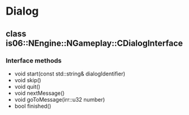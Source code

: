 Dialog
======

class is06::NEngine::NGameplay::CDialogInterface
------------------------------------------------

### Interface methods

* void start(const std::string& dialogIdentifier)
* void skip()
* void quit()
* void nextMessage()
* void goToMessage(irr::u32 number)
* bool finished()